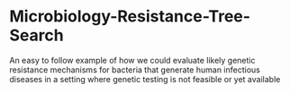 # Microbiology-Resistance-Tree-Search
An easy to follow example of how we could evaluate likely genetic resistance mechanisms for bacteria that generate human infectious diseases in a setting where genetic testing is not feasible or yet available
